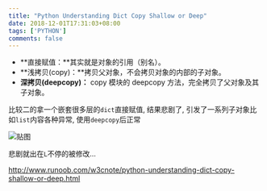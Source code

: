 ```yaml
---
title: "Python Understanding Dict Copy Shallow or Deep"
date: 2018-12-01T17:31:03+08:00
tags: ['PYTHON']
comments: false
---
```


- **直接赋值：**其实就是对象的引用（别名）。
- **浅拷贝(copy)：**拷贝父对象，不会拷贝对象的内部的子对象。
- **深拷贝(deepcopy)：** copy 模块的 deepcopy 方法，完全拷贝了父对象及其子对象。

比较二的拿一个嵌套很多层的`dict`直接赋值, 结果悲剧了, 引发了一系列子对象比如`list`内容各种异常, 使用`deepcopy`后正常

![贴图](https://blog-1253877569.cos.ap-chengdu.myqcloud.com/blog/20181201173603.png)

悲剧就出在`L`不停的被修改...

http://www.runoob.com/w3cnote/python-understanding-dict-copy-shallow-or-deep.html